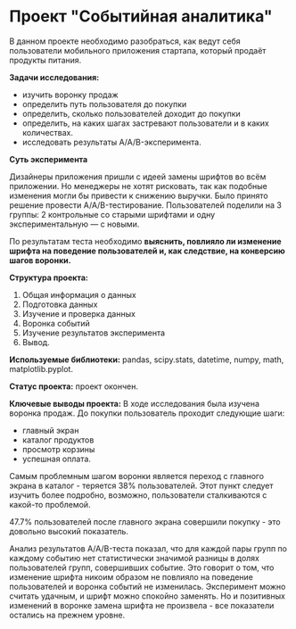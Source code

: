 # Проект "Событийная аналитика"

В данном проекте необходимо разобраться, как ведут себя пользователи мобильного приложения стартапа, который продаёт продукты питания.

**Задачи исследования:**
- изучить воронку продаж
- определить путь пользователя до покупки
- определить, сколько пользователей доходит до покупки
- определить, на каких шагах застревают пользователи и в каких количествах.
- исследовать результаты A/A/B-эксперимента. 

**Суть эксперимента**

Дизайнеры приложения пришли с идеей замены шрифтов во всём приложении. Но менеджеры не хотят рисковать, так как подобные изменения могли бы привести к снижению выручки. Было принято решение провести A/A/B-тестирование. Пользователей поделили на 3 группы: 2 контрольные со старыми шрифтами и одну экспериментальную — с новыми.

По результатам теста необходимо **выяснить, повлияло ли изменение шрифта на поведение пользователей и, как следствие, на конверсию шагов воронки.**

**Структура проекта:**

1. Общая информация о данных
2. Подготовка данных
3. Изучение и проверка данных
4. Воронка событий
5. Изучение результатов эксперимента
6. Вывод.

**Используемые библиотеки:** pandas, scipy.stats, datetime, numpy, math, matplotlib.pyplot.

**Статус проекта:** проект окончен.

**Ключевые выводы проекта:**
В ходе исследования была изучена воронка продаж. До покупки пользователь проходит следующие шаги:

- главный экран
- каталог продуктов
- просмотр корзины
- успешная оплата.

Самым проблемным шагом воронки является переход с главного экрана в каталог - теряется 38% пользователей. Этот пункт следует изучить более подробно, возможно, пользователи сталкиваются с какой-то проблемой.

47.7% пользователей после главного экрана совершили покупку - это довольно высокий показатель.

Анализ результатов A/A/B-теста показал, что для каждой пары групп по каждому событию нет статистически значимой разницы в долях пользователей групп, совершивших событие. Это говорит о том, что изменение шрифта никоим образом не повлияло на поведение пользователей и воронка событий не изменилась. Эксперимент можно считать удачным, и шрифт можно спокойно заменять. Но и позитивных изменений в воронке замена шрифта не произвела - все показатели остались на прежнем уровне.
